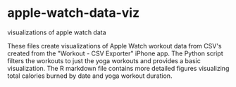 # apple-watch-data-viz
visualizations of apple watch data

These files create visualizations of Apple Watch workout data from CSV's created from the "Workout - CSV Exporter" iPhone app.
The Python script filters the workouts to just the yoga workouts and provides a basic visualization.
The R markdown file contains more detailed figures visualizing total calories burned by date and yoga workout duration.
